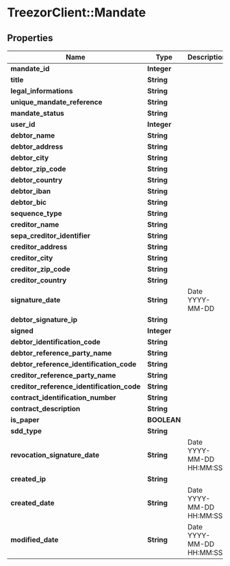 # TreezorClient::Mandate

## Properties
Name | Type | Description | Notes
------------ | ------------- | ------------- | -------------
**mandate_id** | **Integer** |  | [optional] 
**title** | **String** |  | [optional] 
**legal_informations** | **String** |  | [optional] 
**unique_mandate_reference** | **String** |  | [optional] 
**mandate_status** | **String** |  | [optional] 
**user_id** | **Integer** |  | [optional] 
**debtor_name** | **String** |  | [optional] 
**debtor_address** | **String** |  | [optional] 
**debtor_city** | **String** |  | [optional] 
**debtor_zip_code** | **String** |  | [optional] 
**debtor_country** | **String** |  | [optional] 
**debtor_iban** | **String** |  | [optional] 
**debtor_bic** | **String** |  | [optional] 
**sequence_type** | **String** |  | [optional] 
**creditor_name** | **String** |  | [optional] 
**sepa_creditor_identifier** | **String** |  | [optional] 
**creditor_address** | **String** |  | [optional] 
**creditor_city** | **String** |  | [optional] 
**creditor_zip_code** | **String** |  | [optional] 
**creditor_country** | **String** |  | [optional] 
**signature_date** | **String** | Date YYYY-MM-DD | [optional] 
**debtor_signature_ip** | **String** |  | [optional] 
**signed** | **Integer** |  | [optional] 
**debtor_identification_code** | **String** |  | [optional] 
**debtor_reference_party_name** | **String** |  | [optional] 
**debtor_reference_identification_code** | **String** |  | [optional] 
**creditor_reference_party_name** | **String** |  | [optional] 
**creditor_reference_identification_code** | **String** |  | [optional] 
**contract_identification_number** | **String** |  | [optional] 
**contract_description** | **String** |  | [optional] 
**is_paper** | **BOOLEAN** |  | [optional] 
**sdd_type** | **String** |  | [optional] 
**revocation_signature_date** | **String** | Date YYYY-MM-DD HH:MM:SS | [optional] 
**created_ip** | **String** |  | [optional] 
**created_date** | **String** | Date YYYY-MM-DD HH:MM:SS | [optional] 
**modified_date** | **String** | Date YYYY-MM-DD HH:MM:SS | [optional] 


